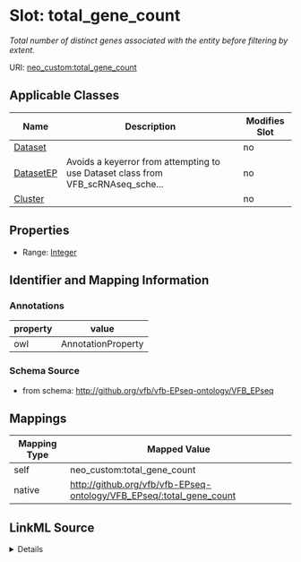 

# Slot: total_gene_count


_Total number of distinct genes associated with the entity before filtering by extent._





URI: [neo_custom:total_gene_count](http://n2o.neo/custom/total_gene_count)



<!-- no inheritance hierarchy -->





## Applicable Classes

| Name | Description | Modifies Slot |
| --- | --- | --- |
| [Dataset](Dataset.md) |  |  no  |
| [DatasetEP](DatasetEP.md) | Avoids a keyerror from attempting to use Dataset class from VFB_scRNAseq_sche... |  no  |
| [Cluster](Cluster.md) |  |  no  |







## Properties

* Range: [Integer](Integer.md)





## Identifier and Mapping Information





### Annotations

| property | value |
| --- | --- |
| owl | AnnotationProperty |



### Schema Source


* from schema: http://github.org/vfb/vfb-EPseq-ontology/VFB_EPseq




## Mappings

| Mapping Type | Mapped Value |
| ---  | ---  |
| self | neo_custom:total_gene_count |
| native | http://github.org/vfb/vfb-EPseq-ontology/VFB_EPseq/:total_gene_count |




## LinkML Source

<details>
```yaml
name: total_gene_count
annotations:
  owl:
    tag: owl
    value: AnnotationProperty
description: Total number of distinct genes associated with the entity before filtering
  by extent.
from_schema: http://github.org/vfb/vfb-EPseq-ontology/VFB_EPseq
rank: 1000
slot_uri: neo_custom:total_gene_count
alias: total_gene_count
domain_of:
- Dataset
- Cluster
range: integer

```
</details>